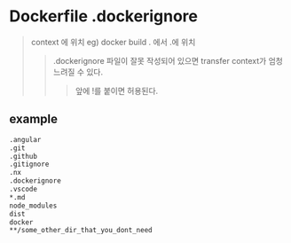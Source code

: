# Dockerfile .dockerignore

> context 에 위치 eg) docker build . 에서 .에 위치
>
> > .dockerignore 파일이 잘못 작성되어 있으면 transfer context가 엄청 느려질 수 있다.
> >
> > > 앞에 !를 붙이면 허용된다.

## example

```sh
.angular
.git
.github
.gitignore
.nx
.dockerignore
.vscode
*.md
node_modules
dist
docker
**/some_other_dir_that_you_dont_need
```
